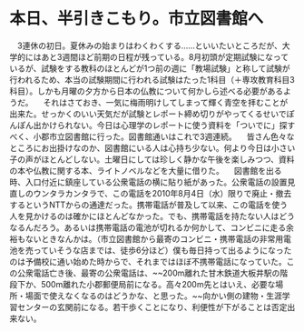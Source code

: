 # 本日、半引きこもり。市立図書館へ

<div class="section">　3連休の初日。夏休みの始まりはわくわくする……といいたいところだが、大学的にはあと3週間ほど前期の日程が残っている。8月初頭が定期試験になっているが、試験をする教科のほとんどが1つ前の週に「教場試験」と称して試験が行われるため、本当の試験期間に行われる試験はたった1科目（＋専攻教育科目3科目）。しかも月曜の夕方から日本の仏教について何かしら述べる必要があるようだ。 　それはさておき、一気に梅雨明けしてしまって輝く青空を拝むことが出来た。せっかくのいい天気だが試験とレポート締め切りがやってくるせいでぽんぽん出かけられない。今日は心理学のレポートに使う資料を「ついでに」探すべく、小郡市立図書館に行った。図書館通いはこれで3週連続。 　皆さん色々なところにお出掛けなのか、図書館にいる人は心持ち少ない。何より今日は小さい子の声がほとんどしない。土曜日にしては珍しく静かな午後を楽しみつつ、資料の本や仏教に関する本、ライトノベルなどを大量に借りた。 　図書館を出る時、入口付近に鎮座している公衆電話の横に貼り紙があった。公衆電話の設置見直しのウンタラカンタラで、この電話を2010年8月4日（水）限りで廃止・撤去するというNTTからの通達だった。携帯電話が普及して以来、この電話を使う人を見かけるのは確かにほとんどなかった。でも、携帯電話を持たない人はどうなるんだろう。あるいは携帯電話の電池が切れるか何かして、コンビニに走る余裕もないときなんかは。（市立図書館から最寄のコンビニ・携帯電話の非常用電池を売っていそうな店までは、徒歩6分ほど）僕も毎日持って出るようになったのは予備校に通い始めた時からで、それまではほぼ不携帯電話になっていた。この公衆電話亡き後、最寄の公衆電話は、~~200m離れた甘木鉄道大板井駅の階段下か、500m離れた小郡郵便局前になる。高々200m先とはいえ、必要な場所・場面で使えなくなるのはどうかな、と思った。~~向かい側の建物・生涯学習センターの玄関前になる。若干歩くことになり、利便性が下がることは否定出来ない。</div>